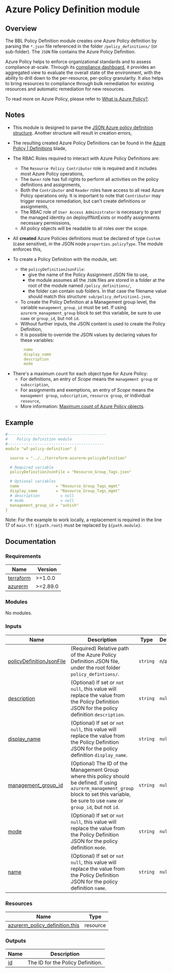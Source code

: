 <!-- BEGIN_TF_DOCS -->
# Azure Policy Definition module

## Overview

The BBL Policy Definition module creates one Azure Policy definition by parsing the `*.json` file referenced in the folder `/policy_definitions/` (or sub-folder). The `JSON` file contains the Azure Policy Definition.

Azure Policy helps to enforce organizational standards and to assess compliance at-scale. Through its [compliance dashboard](https://portal.azure.com/#blade/Microsoft_Azure_Policy/PolicyMenuBlade/Compliance), it provides an aggregated view to evaluate the overall state of the environment, with the ability to drill down to the per-resource, per-policy granularity. It also helps to bring resources to compliance through bulk remediation for existing resources and automatic remediation for new resources.

To read more on Azure Policy, please refer to [What is Azure Policy?](https://docs.microsoft.com/en-us/azure/governance/policy/overview).

## Notes

- This module is designed to parse the [JSON Azure policy definition structure](https://docs.microsoft.com/en-us/azure/governance/policy/concepts/definition-structure#avoiding-template-failures). Another structure will result in creation errors,
- The resulting created Azure Policy Definitions can be found in the [Azure Policy | Definitions](https://ms.portal.azure.com/#blade/Microsoft_Azure_Policy/PolicyMenuBlade/Definitions) blade,
- The RBAC Roles required to interact with Azure Policy Definitions are:

  - The `Resource Policy Contributor` role is required and it includes most Azure Policy operations,
  - The `Owner` role has full rights to perform all activities on the policy definitions and assignments,
  - Both the `Contributor` and `Reader` roles have access to all read Azure Policy operations only. It is important to note that `Contributor` may trigger resource remediation, but can't create definitions or assignments,
  - The RBAC role of `User Access Administrator` is necessary to grant the managed identity on deployIfNotExists or modify assignments necessary permissions,
  - All policy objects will be readable to all roles over the scope.

- All **created** Azure Policies definitions must be declared of type `Custom` (case sensitive), in the JSON node `properties.policyType`. The module enforces this,

- To create a Policy Definition with the module, set:
  - the `policyDefinitionJsonFile`:
    - give the name of the Policy Assignment JSON file to use,
    - the module assumes all the `JSON` files are stored in a folder at the root of the module named `/policy_definitions/`,
    - the folder can contain sub folders. In that case the filename value should match this structure: `sub/policy_definition1.json`,
  - To create the Policy Definition at a Management group level, the variable `management_group_id` must be set. If using `azurerm_management_group` block to set this variable, be sure to use `name` or `group_id`, but not `id`.
  - Without further inputs, the JSON content is used to create the Policy Definition,
  - It is possible to override the JSON values by declaring values for these variables:

```yaml
        name
        display_name
        description
        mode
```

- There's a maximum count for each object type for Azure Policy:
  - For definitions, an entry of _Scope_ means the `management group` or `subscription`,
  - For assignments and exemptions, an entry of _Scope_ means the `management group`, `subscription`, `resource group`, or individual `resource`,
  - More information: [Maximum count of Azure Policy objects](https://docs.microsoft.com/en-us/azure/governance/policy/overview#maximum-count-of-azure-policy-objects).

## Example

```yaml
#-------------------------------------------
#    Policy Definition module
#------------------------------------------
module "wf-policy-definition" {

  source = "../../terraform-azurerm-policydefinition"

  # Required variable
  policyDefinitionJsonFile = "Resource_Group_Tags.json"

  # Optional variables
  name                = "Resource_Group_Tags_mgmt"
  display_name        = "Resource_Group_Tags_mgmt"
  # description         = null
  # mode                = null
  management_group_id = "ashish"
}
```

Note: For the example to work locally, a replacement is required in the line 17 of `main.tf`: `${path.root}` must be replaced by `${path.module}`.

## Documentation
<!-- markdownlint-disable MD033 -->

### Requirements

| Name | Version |
|------|---------|
| <a name="requirement_terraform"></a> [terraform](#requirement\_terraform) | >=1.0.0 |
| <a name="requirement_azurerm"></a> [azurerm](#requirement\_azurerm) | >=2.89.0 |

### Modules

No modules.

### Inputs

| Name | Description | Type | Default | Required |
|------|-------------|------|---------|:--------:|
| <a name="input_policyDefinitionJsonFile"></a> [policyDefinitionJsonFile](#input\_policyDefinitionJsonFile) | (Required) Relative path of the Azure Policy Definition JSON file, under the root folder `policy_defintions/`. | `string` | n/a | yes |
| <a name="input_description"></a> [description](#input\_description) | (Optional) If set or `not null`, this value will replace the value from the Policy Definition JSON for the policy definition `description`. | `string` | `null` | no |
| <a name="input_display_name"></a> [display\_name](#input\_display\_name) | (Optional) If set or `not null`, this value will replace the value from the Policy Definition JSON for the policy definition `display_name`. | `string` | `null` | no |
| <a name="input_management_group_id"></a> [management\_group\_id](#input\_management\_group\_id) | (Optional) The ID of the Management Group where this policy should be defined. If using `azurerm_management_group` block to set this variable, be sure to use `name` or `group_id`, but not `id`. | `string` | `null` | no |
| <a name="input_mode"></a> [mode](#input\_mode) | (Optional) If set or `not null`, this value will replace the value from the Policy Definition JSON for the policy definition `mode`. | `string` | `null` | no |
| <a name="input_name"></a> [name](#input\_name) | (Optional) If set or `not null`, this value will replace the value from the Policy Definition JSON for the policy definition `name`. | `string` | `null` | no |

### Resources

| Name | Type |
|------|------|
| [azurerm_policy_definition.this](https://registry.terraform.io/providers/hashicorp/azurerm/latest/docs/resources/policy_definition) | resource |

### Outputs

| Name | Description |
|------|-------------|
| <a name="output_id"></a> [id](#output\_id) | The ID for the Policy Definition. |

<!-- END_TF_DOCS -->
